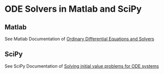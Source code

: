 # ODE Solvers in Matlab and SciPy
## Matlab

See Matlab Documentation of [Ordinary Differential Equations and Solvers](https://www.mathworks.com/help/matlab/ordinary-differential-equations.html)

## SciPy

See SciPy Documentation of [Solving initial value problems for ODE systems](https://docs.scipy.org/doc/scipy/reference/integrate.html#solving-initial-value-problems-for-ode-systems)